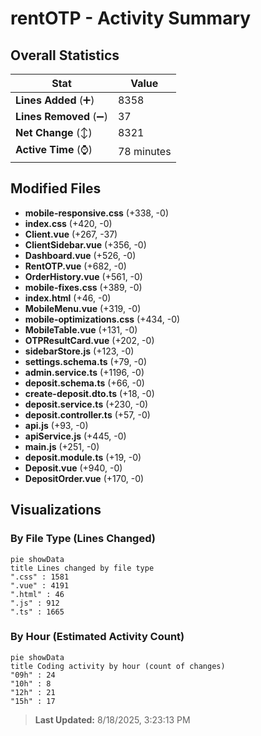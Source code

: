 # rentOTP - Activity Summary 

## Overall Statistics

| Stat                   | Value                                                             |
| ---------------------- | ----------------------------------------------------------------- |
| **Lines Added** (➕)   | 8358                                          |
| **Lines Removed** (➖) | 37                                        |
| **Net Change** (↕)    | 8321                |
| **Active Time** (⌚)   | 78 minutes |


## Modified Files
- **mobile-responsive.css** (+338, -0)
- **index.css** (+420, -0)
- **Client.vue** (+267, -37)
- **ClientSidebar.vue** (+356, -0)
- **Dashboard.vue** (+526, -0)
- **RentOTP.vue** (+682, -0)
- **OrderHistory.vue** (+561, -0)
- **mobile-fixes.css** (+389, -0)
- **index.html** (+46, -0)
- **MobileMenu.vue** (+319, -0)
- **mobile-optimizations.css** (+434, -0)
- **MobileTable.vue** (+131, -0)
- **OTPResultCard.vue** (+202, -0)
- **sidebarStore.js** (+123, -0)
- **settings.schema.ts** (+79, -0)
- **admin.service.ts** (+1196, -0)
- **deposit.schema.ts** (+66, -0)
- **create-deposit.dto.ts** (+18, -0)
- **deposit.service.ts** (+230, -0)
- **deposit.controller.ts** (+57, -0)
- **api.js** (+93, -0)
- **apiService.js** (+445, -0)
- **main.js** (+251, -0)
- **deposit.module.ts** (+19, -0)
- **Deposit.vue** (+940, -0)
- **DepositOrder.vue** (+170, -0)

## Visualizations

### By File Type (Lines Changed)

```mermaid
pie showData
title Lines changed by file type
".css" : 1581
".vue" : 4191
".html" : 46
".js" : 912
".ts" : 1665
```

### By Hour (Estimated Activity Count)

```mermaid
pie showData
title Coding activity by hour (count of changes)
"09h" : 24
"10h" : 8
"12h" : 21
"15h" : 17
```


> **Last Updated:** 8/18/2025, 3:23:13 PM